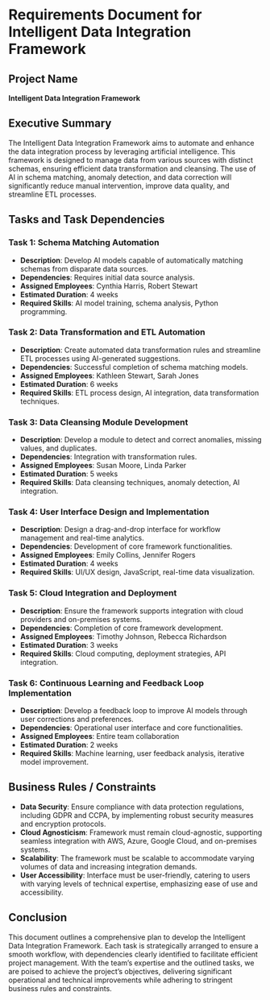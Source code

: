 # Requirements Document for Intelligent Data Integration Framework

## Project Name
**Intelligent Data Integration Framework**

## Executive Summary
The Intelligent Data Integration Framework aims to automate and enhance the data integration process by leveraging artificial intelligence. This framework is designed to manage data from various sources with distinct schemas, ensuring efficient data transformation and cleansing. The use of AI in schema matching, anomaly detection, and data correction will significantly reduce manual intervention, improve data quality, and streamline ETL processes. 

## Tasks and Task Dependencies

### Task 1: Schema Matching Automation
- **Description**: Develop AI models capable of automatically matching schemas from disparate data sources.
- **Dependencies**: Requires initial data source analysis.
- **Assigned Employees**: Cynthia Harris, Robert Stewart
- **Estimated Duration**: 4 weeks
- **Required Skills**: AI model training, schema analysis, Python programming.

### Task 2: Data Transformation and ETL Automation
- **Description**: Create automated data transformation rules and streamline ETL processes using AI-generated suggestions.
- **Dependencies**: Successful completion of schema matching models.
- **Assigned Employees**: Kathleen Stewart, Sarah Jones
- **Estimated Duration**: 6 weeks
- **Required Skills**: ETL process design, AI integration, data transformation techniques.

### Task 3: Data Cleansing Module Development
- **Description**: Develop a module to detect and correct anomalies, missing values, and duplicates.
- **Dependencies**: Integration with transformation rules.
- **Assigned Employees**: Susan Moore, Linda Parker
- **Estimated Duration**: 5 weeks
- **Required Skills**: Data cleansing techniques, anomaly detection, AI integration.

### Task 4: User Interface Design and Implementation
- **Description**: Design a drag-and-drop interface for workflow management and real-time analytics.
- **Dependencies**: Development of core framework functionalities.
- **Assigned Employees**: Emily Collins, Jennifer Rogers
- **Estimated Duration**: 4 weeks
- **Required Skills**: UI/UX design, JavaScript, real-time data visualization.

### Task 5: Cloud Integration and Deployment
- **Description**: Ensure the framework supports integration with cloud providers and on-premises systems.
- **Dependencies**: Completion of core framework development.
- **Assigned Employees**: Timothy Johnson, Rebecca Richardson
- **Estimated Duration**: 3 weeks
- **Required Skills**: Cloud computing, deployment strategies, API integration.

### Task 6: Continuous Learning and Feedback Loop Implementation
- **Description**: Develop a feedback loop to improve AI models through user corrections and preferences.
- **Dependencies**: Operational user interface and core functionalities.
- **Assigned Employees**: Entire team collaboration
- **Estimated Duration**: 2 weeks
- **Required Skills**: Machine learning, user feedback analysis, iterative model improvement.

## Business Rules / Constraints

- **Data Security**: Ensure compliance with data protection regulations, including GDPR and CCPA, by implementing robust security measures and encryption protocols.
- **Cloud Agnosticism**: Framework must remain cloud-agnostic, supporting seamless integration with AWS, Azure, Google Cloud, and on-premises systems.
- **Scalability**: The framework must be scalable to accommodate varying volumes of data and increasing integration demands.
- **User Accessibility**: Interface must be user-friendly, catering to users with varying levels of technical expertise, emphasizing ease of use and accessibility.

## Conclusion
This document outlines a comprehensive plan to develop the Intelligent Data Integration Framework. Each task is strategically arranged to ensure a smooth workflow, with dependencies clearly identified to facilitate efficient project management. With the team’s expertise and the outlined tasks, we are poised to achieve the project’s objectives, delivering significant operational and technical improvements while adhering to stringent business rules and constraints.
